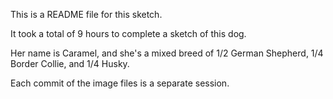 This is a README file for this sketch. 

It took a total of 9 hours to complete a sketch of this dog. 

Her name is Caramel, and she's a mixed breed of 1/2 German Shepherd, 1/4 Border Collie, and 1/4 Husky.

Each commit of the image files is a separate session. 
